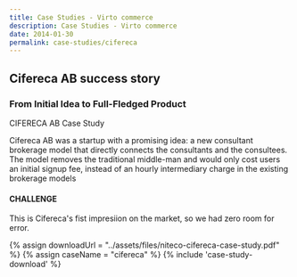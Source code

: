 ```yaml
---
title: Case Studies - Virto commerce
description: Case Studies - Virto commerce
date: 2014-01-30
permalink: case-studies/cifereca
---
```

<div class="case-studies" ng-controller="caseStudyController">
    <div class="header bg-niteco ">
        <div class="bg-container">
            <div class="inner">
                <h2>Cifereca AB success story</h2>
            </div>
        </div>
    </div>
    <div class="body responsive">
        <div class="col-w">
            <div class="col __col-70">
                <h3>
                    From Initial Idea to Full-Fledged Product
                </h3>
                <p class="text-gray">CIFERECA AB Case Study</p>
                <p>
                    Cifereca AB was a startup with a
                    promising idea: a new consultant
                    brokerage model that directly connects
                    the consultants and the consultees.
                    The model removes the traditional
                    middle-man and would only cost users
                    an initial signup fee, instead of an
                    hourly intermediary charge in the
                    existing brokerage models
                </p>
                <h4>CHALLENGE</h4>
                <p>This is Cifereca's fist impresiion on the market, so we had zero room for error.</p>
            </div>
            <div class="col __col-30">
                {% assign downloadUrl = "../assets/files/niteco-cifereca-case-study.pdf" %}
                {% assign caseName = "сifereca" %}
                {% include 'case-study-download' %}
            </div>
        </div>
    </div>
</div>